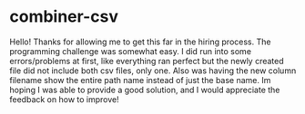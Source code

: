 # combiner-csv

Hello! Thanks for allowing me to get this far in the hiring process. The programming challenge was somewhat easy. I did run into some errors/problems at first, like everything ran perfect but the newly created file did not include both csv files, only one. Also was having the new column filename show the entire path name instead of just the base name. Im hoping I was able to provide a good solution, and I would appreciate the feedback on how to improve!   